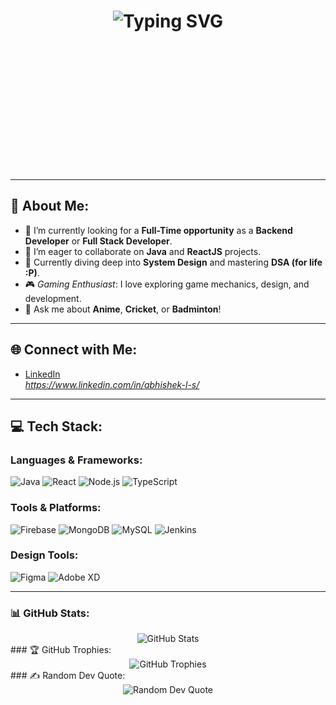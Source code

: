 <div align="center">
  <h1>
    <img src="https://readme-typing-svg.herokuapp.com?font=Jetbrains+Mono&size=40&duration=5000&color=33FF33&center=true&vCenter=true&width=800&lines=Hey+there!+I'm+AbhiGoku;Welcome+to+my+GitHub+profile!;Let's+explore+code+together!" alt="Typing SVG" />
  </h1>
  <img src="luffy.gif" alt="Gaming GIF" width="200" />
</div>

---

## 💫 About Me:
- 🔭 I’m currently looking for a **Full-Time opportunity** as a **Backend Developer** or **Full Stack Developer**.
- 👯 I’m eager to collaborate on **Java** and **ReactJS** projects.
- 🌱 Currently diving deep into **System Design** and mastering **DSA (for life :P)**.
- 🎮 *Gaming Enthusiast*: I love exploring game mechanics, design, and development.
- 💬 Ask me about **Anime**, **Cricket**, or **Badminton**!

---

## 🌐 Connect with Me:
- [LinkedIn](#)  
*https://www.linkedin.com/in/abhishek-l-s/*

---

## 💻 Tech Stack:
### Languages & Frameworks:
![Java](https://img.shields.io/badge/Java-%23ED8B00.svg?style=for-the-badge&logo=java&logoColor=white)
![React](https://img.shields.io/badge/React-%2361DAFB.svg?style=for-the-badge&logo=react&logoColor=black)
![Node.js](https://img.shields.io/badge/Node.js-%23339933.svg?style=for-the-badge&logo=node.js&logoColor=white)
![TypeScript](https://img.shields.io/badge/TypeScript-%23007ACC.svg?style=for-the-badge&logo=typescript&logoColor=white)

### Tools & Platforms:
![Firebase](https://img.shields.io/badge/Firebase-%23FFCA28.svg?style=for-the-badge&logo=firebase&logoColor=black)
![MongoDB](https://img.shields.io/badge/MongoDB-%2347A248.svg?style=for-the-badge&logo=mongodb&logoColor=white)
![MySQL](https://img.shields.io/badge/MySQL-%2300f.svg?style=for-the-badge&logo=mysql&logoColor=white)
![Jenkins](https://img.shields.io/badge/Jenkins-%23D24939.svg?style=for-the-badge&logo=jenkins&logoColor=white)

### Design Tools:
![Figma](https://img.shields.io/badge/Figma-%23F24E1E.svg?style=for-the-badge&logo=figma&logoColor=white)
![Adobe XD](https://img.shields.io/badge/Adobe%20XD-%23FF61F6.svg?style=for-the-badge&logo=adobe-xd&logoColor=black)

---
### 📊 GitHub Stats:
<div align="center"> <img src="https://github-profile-summary-cards.vercel.app/api/cards/profile-details?username=AbhiGoku&theme=github_dark" alt="GitHub Stats" /> </div>
### 🏆 GitHub Trophies:
<div align="center"> <img src="https://github-profile-trophy.vercel.app/?username=AbhiGoku&theme=nord" alt="GitHub Trophies" /> </div>
### ✍️ Random Dev Quote:
<div align="center"> <img src="https://quotes-github-readme.vercel.app/api?type=horizontal&theme=nord" alt="Random Dev Quote" /> </div>
